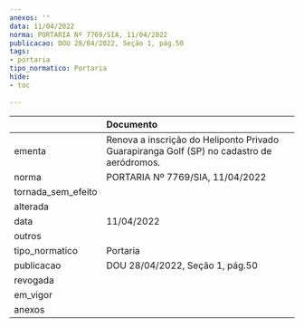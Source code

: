 ```yaml
---
anexos: ''
data: 11/04/2022
norma: PORTARIA Nº 7769/SIA, 11/04/2022
publicacao: DOU 28/04/2022, Seção 1, pág.50
tags:
- portaria
tipo_normatico: Portaria
hide: 
- toc 
 
---
```


|                    | Documento                                                                                 |
|:-------------------|:------------------------------------------------------------------------------------------|
| ementa             | Renova a inscrição do Heliponto Privado Guarapiranga Golf (SP) no cadastro de aeródromos. |
| norma              | PORTARIA Nº 7769/SIA, 11/04/2022                                                          |
| tornada_sem_efeito |                                                                                           |
| alterada           |                                                                                           |
| data               | 11/04/2022                                                                                |
| outros             |                                                                                           |
| tipo_normatico     | Portaria                                                                                  |
| publicacao         | DOU 28/04/2022, Seção 1, pág.50                                                           |
| revogada           |                                                                                           |
| em_vigor           |                                                                                           |
| anexos             |                                                                                           |